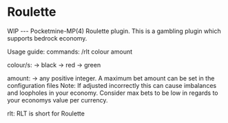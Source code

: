 # Roulette 
WIP --- Pocketmine-MP(4) Roulette plugin. This is a gambling plugin which supports bedrock economy.

Usage guide:
commands: /rlt colour amount

colour/s:
-> black
-> red 
-> green

amount:
-> any positive integer. A maximum bet amount can be set in the configuration files
Note: If adjusted incorrectly this can cause imbalances and loopholes in your economy. Consider max bets to be low in regards to your economys value per currency.

rlt:
RLT is short for Roulette
